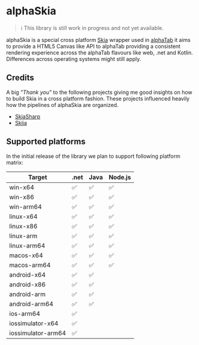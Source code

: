 # alphaSkia

> ℹ️ This library is still work in progress and not yet available. 

alphaSkia is a special cross platform [Skia](https://skia.org/) wrapper used in [alphaTab](https://github.com/CoderLine/alphaTab) it aims to provide a HTML5 Canvas like API to alphaTab providing a consistent rendering experience across the alphaTab flavours like web, .net and Kotlin. Differences across operating systems might still apply.

## Credits
A big _"Thank you"_ to the following projects giving me good insights on how to build Skia in a cross platform fashion. These projects influenced heavily how the pipelines of alphaSkia are organized.

* [SkiaSharp](https://github.com/mono/SkiaSharp/)
* [Skija](https://github.com/HumbleUI/Skija/)

## Supported platforms

In the initial release of the library we plan to support following platform matrix:

| Target              | .net | Java | Node.js |
|---------------------|------|------|---------|
| win-x64             | ✅    | ✅    | ✅       |
| win-x86             | ✅    | ✅    | ✅       |
| win-arm64           | ✅    | ✅    | ✅       |
| linux-x64           | ✅    | ✅    | ✅       |
| linux-x86           | ✅    | ✅    | ✅       |
| linux-arm           | ✅    | ✅    | ✅       |
| linux-arm64         | ✅    | ✅    | ✅       |
| macos-x64           | ✅    | ✅    | ✅       |
| macos-arm64         | ✅    | ✅    | ✅       |
| android-x64         | ✅    | ✅    |         |
| android-x86         | ✅    | ✅    |         |
| android-arm         | ✅    | ✅    |         |
| android-arm64       | ✅    | ✅    |         |
| ios-arm64           | ✅    |      |         |
| iossimulator-x64    | ✅    |      |         |
| iossimulator-arm64  | ✅    |      |         |
